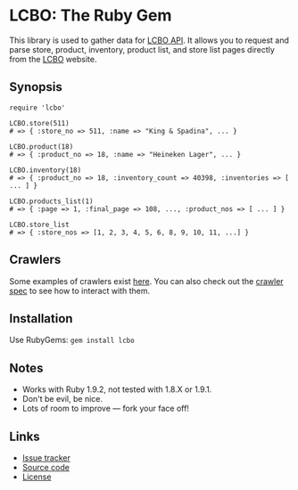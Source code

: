 # LCBO: The Ruby Gem

This library is used to gather data for [LCBO API](http://lcboapi.com). It
allows you to request and parse store, product, inventory, product list, and
store list pages directly from the [LCBO](http://lcbo.com) website.

## Synopsis

    require 'lcbo'

    LCBO.store(511)
    # => { :store_no => 511, :name => "King & Spadina", ... }

    LCBO.product(18)
    # => { :product_no => 18, :name => "Heineken Lager", ... }

    LCBO.inventory(18)
    # => { :product_no => 18, :inventory_count => 40398, :inventories => [ ... ] }

    LCBO.products_list(1)
    # => { :page => 1, :final_page => 108, ..., :product_nos => [ ... ] }

    LCBO.store_list
    # => { :store_nos => [1, 2, 3, 4, 5, 6, 8, 9, 10, 11, ...] }

## Crawlers

Some examples of crawlers exist
[here](https://github.com/heycarsten/lcbo/tree/master/examples/crawlers).
You can also check out the
[crawler spec](https://github.com/heycarsten/lcbo/blob/master/spec/crawlkit/crawler_spec.rb)
to see how to interact with them.

## Installation

Use RubyGems: `gem install lcbo`

## Notes

 * Works with Ruby 1.9.2, not tested with 1.8.X or 1.9.1.
 * Don't be evil, be nice.
 * Lots of room to improve &mdash; fork your face off!

## Links

 * [Issue tracker](http://github.com/heycarsten/lcbo/issues)
 * [Source code](http://github.com/heycarsten/lcbo)
 * [License](http://github.com/heycarsten/lcbo/blob/master/LICENSE)
